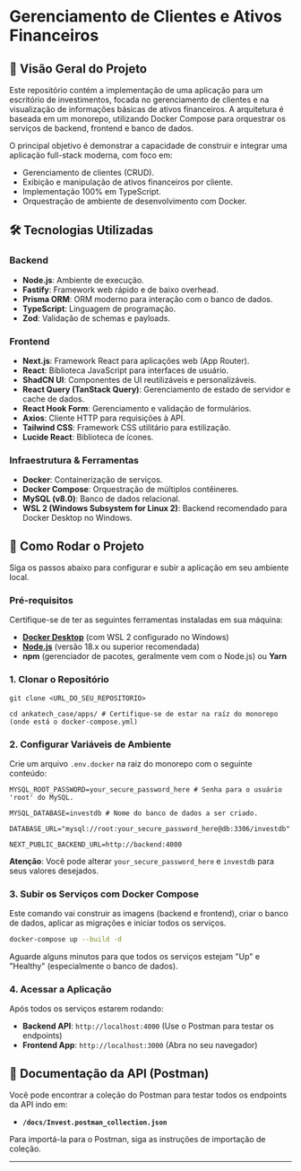 # Gerenciamento de Clientes e Ativos Financeiros

## 🚀 Visão Geral do Projeto

Este repositório contém a implementação de uma aplicação para um escritório de investimentos, focada no gerenciamento de clientes e na visualização de informações básicas de ativos financeiros. A arquitetura é baseada em um monorepo, utilizando Docker Compose para orquestrar os serviços de backend, frontend e banco de dados.

O principal objetivo é demonstrar a capacidade de construir e integrar uma aplicação full-stack moderna, com foco em:
- Gerenciamento de clientes (CRUD).
- Exibição e manipulação de ativos financeiros por cliente.
- Implementação 100% em TypeScript.
- Orquestração de ambiente de desenvolvimento com Docker.

## 🛠️ Tecnologias Utilizadas

### Backend
- **Node.js**: Ambiente de execução.
- **Fastify**: Framework web rápido e de baixo overhead.
- **Prisma ORM**: ORM moderno para interação com o banco de dados.
- **TypeScript**: Linguagem de programação.
- **Zod**: Validação de schemas e payloads.

### Frontend
- **Next.js**: Framework React para aplicações web (App Router).
- **React**: Biblioteca JavaScript para interfaces de usuário.
- **ShadCN UI**: Componentes de UI reutilizáveis e personalizáveis.
- **React Query (TanStack Query)**: Gerenciamento de estado de servidor e cache de dados.
- **React Hook Form**: Gerenciamento e validação de formulários.
- **Axios**: Cliente HTTP para requisições à API.
- **Tailwind CSS**: Framework CSS utilitário para estilização.
- **Lucide React**: Biblioteca de ícones.

### Infraestrutura & Ferramentas
- **Docker**: Containerização de serviços.
- **Docker Compose**: Orquestração de múltiplos contêineres.
- **MySQL (v8.0)**: Banco de dados relacional.
- **WSL 2 (Windows Subsystem for Linux 2)**: Backend recomendado para Docker Desktop no Windows.

## 🚀 Como Rodar o Projeto

Siga os passos abaixo para configurar e subir a aplicação em seu ambiente local.

### Pré-requisitos

Certifique-se de ter as seguintes ferramentas instaladas em sua máquina:
- [**Docker Desktop**](https://www.docker.com/products/docker-desktop) (com WSL 2 configurado no Windows)
- [**Node.js**](https://nodejs.org/en/download/) (versão 18.x ou superior recomendada)
- **npm** (gerenciador de pacotes, geralmente vem com o Node.js) ou **Yarn**

### 1. Clonar o Repositório

```
git clone <URL_DO_SEU_REPOSITORIO>
```
```
cd ankatech_case/apps/ # Certifique-se de estar na raíz do monorepo (onde está o docker-compose.yml)
```

### 2\. Configurar Variáveis de Ambiente

Crie um arquivo `.env.docker` na raiz do monorepo com o seguinte conteúdo:

```
MYSQL_ROOT_PASSWORD=your_secure_password_here # Senha para o usuário 'root' do MySQL. 
```
```
MYSQL_DATABASE=investdb # Nome do banco de dados a ser criado.
```
```
DATABASE_URL="mysql://root:your_secure_password_here@db:3306/investdb"
```
```
NEXT_PUBLIC_BACKEND_URL=http://backend:4000 
```

**Atenção**: Você pode alterar `your_secure_password_here` e `investdb` para seus valores desejados.

### 3\. Subir os Serviços com Docker Compose

Este comando vai construir as imagens (backend e frontend), criar o banco de dados, aplicar as migrações e iniciar todos os serviços.

```bash
docker-compose up --build -d
```

Aguarde alguns minutos para que todos os serviços estejam "Up" e "Healthy" (especialmente o banco de dados).

### 4\. Acessar a Aplicação

Após todos os serviços estarem rodando:

-   **Backend API**: `http://localhost:4000` (Use o Postman para testar os endpoints)
-   **Frontend App**: `http://localhost:3000` (Abra no seu navegador)


🔌 Documentação da API (Postman)
--------------------------------

Você pode encontrar a coleção do Postman para testar todos os endpoints da API indo em:

-   **`/docs/Invest.postman_collection.json`**

Para importá-la para o Postman, siga as instruções de importação de coleção.

* * * * *